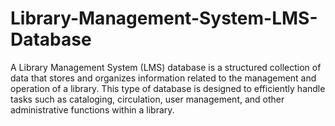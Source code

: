 # Library-Management-System-LMS-Database
A Library Management System (LMS) database is a structured collection of data that stores
and organizes information related to the management and operation of a library. This type of
database is designed to efficiently handle tasks such as cataloging, circulation, user
management, and other administrative functions within a library.
